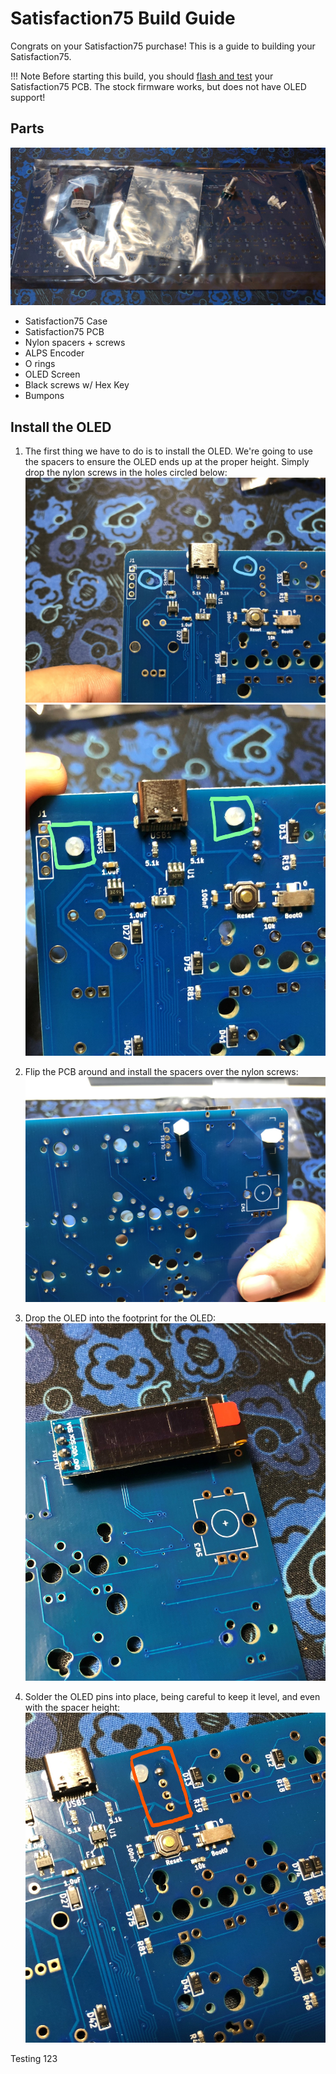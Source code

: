 # Satisfaction75 Build Guide

Congrats on your Satisfaction75 purchase! This is a guide to building your Satisfaction75.

!!! Note
    Before starting this build, you should [flash and test](flashing.md) your Satisfaction75 PCB. The stock firmware works, but does not have OLED support!

## Parts

![](../images/satisfaction75/parts.jpg)

* Satisfaction75 Case
* Satisfaction75 PCB
* Nylon spacers + screws
* ALPS Encoder
* O rings
* OLED Screen
* Black screws w/ Hex Key
* Bumpons

## Install the OLED

1. The first thing we have to do is to install the OLED. We're going to use the spacers to ensure the OLED ends up at the proper height. Simply drop the nylon screws in the holes circled below:
    ![](../images/satisfaction75/oled_screw_holes.jpg)
    ![](../images/satisfaction75/oled_screws_installed.jpg)

1. Flip the PCB around and install the spacers over the nylon screws:
    ![](../images/satisfaction75/oled_spacers_installed.jpg)

1. Drop the OLED into the footprint for the OLED:
    ![](../images/satisfaction75/install_oled.jpg)

1. Solder the OLED pins into place, being careful to keep it level, and even with the spacer height:
    ![](../images/satisfaction75/solder_oled_pins.jpg)



Testing 123